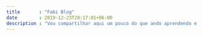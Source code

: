 ```yaml
---
title       : "Fabi Blog"
date        : 2019-12-23T20:17:01+06:00
description : "Vou compartilhar aqui um pouco do que ando aprendendo e mesclando em todas as minhas áreas de estudo"
---
```


